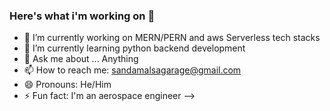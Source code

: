 ### Here's what i'm working on 👋

- 🔭 I’m currently working on MERN/PERN and aws Serverless tech stacks
- 🌱 I’m currently learning python backend development
- 💬 Ask me about ... Anything
- 📫 How to reach me: sandamalsagarage@gmail.com
- 😄 Pronouns: He/Him
- ⚡ Fun fact: I'm an aerospace engineer
-->
